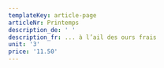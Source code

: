 ```yaml
---
templateKey: article-page
articleNr: Printemps
description_de: ' '
description_fr: ... à l’ail des ours frais
unit: '3'
price: '11.50'
---
```


